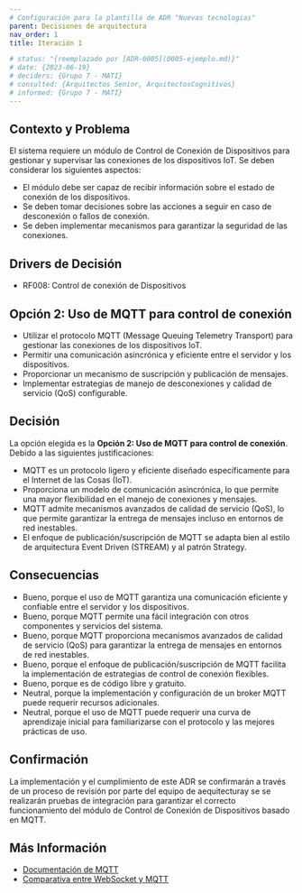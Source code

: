 ```yaml
---
# Configuración para la plantilla de ADR "Nuevas tecnologias"
parent: Decisiones de arquitectura
nav_order: 1
title: Iteración 1

# status: "{reemplazado por [ADR-0005](0005-ejemplo.md)}"
# date: {2023-06-19}
# deciders: {Grupo 7 - MATI}
# consulted: {Arquitectos Senior, ArquitectosCognitivos}
# informed: {Grupo 7 - MATI}
---
```

## Contexto y Problema


El sistema requiere un módulo de Control de Conexión de Dispositivos para gestionar y supervisar las conexiones de los dispositivos IoT. Se deben considerar los siguientes aspectos:

- El módulo debe ser capaz de recibir información sobre el estado de conexión de los dispositivos.
- Se deben tomar decisiones sobre las acciones a seguir en caso de desconexión o fallos de conexión.
- Se deben implementar mecanismos para garantizar la seguridad de las conexiones.


## Drivers de Decisión

* RF008: Control de conexión de Dispositivos

## Opción 2: Uso de MQTT para control de conexión

- Utilizar el protocolo MQTT (Message Queuing Telemetry Transport) para gestionar las conexiones de los dispositivos IoT.
- Permitir una comunicación asincrónica y eficiente entre el servidor y los dispositivos.
- Proporcionar un mecanismo de suscripción y publicación de mensajes.
- Implementar estrategias de manejo de desconexiones y calidad de servicio (QoS) configurable.


## Decisión

La opción elegida es la **Opción 2: Uso de MQTT para control de conexión**. Debido a las siguientes justificaciones:

- MQTT es un protocolo ligero y eficiente diseñado específicamente para el Internet de las Cosas (IoT).
- Proporciona un modelo de comunicación asincrónica, lo que permite una mayor flexibilidad en el manejo de conexiones y mensajes.
- MQTT admite mecanismos avanzados de calidad de servicio (QoS), lo que permite garantizar la entrega de mensajes incluso en entornos de red inestables.
- El enfoque de publicación/suscripción de MQTT se adapta bien al estilo de arquitectura Event Driven (STREAM) y al patrón Strategy.


## Consecuencias

* Bueno, porque el uso de MQTT garantiza una comunicación eficiente y confiable entre el servidor y los dispositivos.
* Bueno, porque MQTT permite una fácil integración con otros componentes y servicios del sistema.
* Bueno, porque MQTT proporciona mecanismos avanzados de calidad de servicio (QoS) para garantizar la entrega de mensajes en entornos de red inestables.
* Bueno, porque el enfoque de publicación/suscripción de MQTT facilita la implementación de estrategias de control de conexión flexibles.
* Bueno, porque es de código libre y gratuito.
* Neutral, porque la implementación y configuración de un broker MQTT puede requerir recursos adicionales.
* Neutral, porque el uso de MQTT puede requerir una curva de aprendizaje inicial para familiarizarse con el protocolo y las mejores prácticas de uso.


## Confirmación

La implementación y el cumplimiento de este ADR se confirmarán a través de un proceso de revisión por parte del equipo de aequitecturay se se realizarán pruebas de integración para garantizar el correcto funcionamiento del módulo de Control de Conexión de Dispositivos basado en MQTT.



## Más Información

- [Documentación de MQTT](https://mqtt.org/)
- [Comparativa entre WebSocket y MQTT](https://www.ibm.com/support/knowledgecenter/en/SSMQ79_9.1.0/com.ibm.itsm.sysadmin.doc/c_mqtt_websockets.html)
